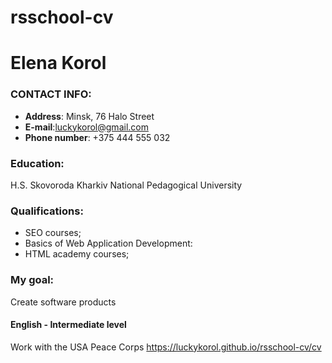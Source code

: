 # rsschool-cv
# Elena Korol 
### CONTACT INFO:
* **Address**: Minsk, 76 Halo Street
* **E-mail**:luckykorol@gmail.com
* **Phone number**: +375 444 555 032
### Education:
H.S. Skovoroda Kharkiv National  Pedagogical University
### Qualifications:
-	SEO courses;
-	Basics of Web Application Development:
-	HTML academy courses;
### My goal:
Create software products

#### English - Intermediate level
Work with the USA Peace Corps 
https://luckykorol.github.io/rsschool-cv/cv
